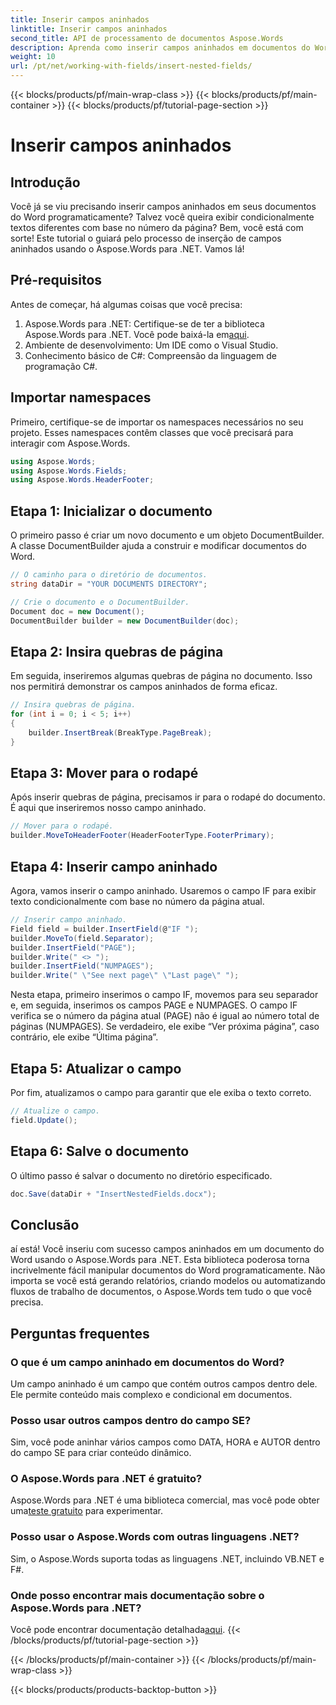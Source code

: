 ```yaml
---
title: Inserir campos aninhados
linktitle: Inserir campos aninhados
second_title: API de processamento de documentos Aspose.Words
description: Aprenda como inserir campos aninhados em documentos do Word usando o Aspose.Words para .NET com nosso guia passo a passo. Perfeito para desenvolvedores que buscam automatizar a criação de documentos.
weight: 10
url: /pt/net/working-with-fields/insert-nested-fields/
---
```


{{< blocks/products/pf/main-wrap-class >}}
{{< blocks/products/pf/main-container >}}
{{< blocks/products/pf/tutorial-page-section >}}

# Inserir campos aninhados

## Introdução

Você já se viu precisando inserir campos aninhados em seus documentos do Word programaticamente? Talvez você queira exibir condicionalmente textos diferentes com base no número da página? Bem, você está com sorte! Este tutorial o guiará pelo processo de inserção de campos aninhados usando o Aspose.Words para .NET. Vamos lá!

## Pré-requisitos

Antes de começar, há algumas coisas que você precisa:

1.  Aspose.Words para .NET: Certifique-se de ter a biblioteca Aspose.Words para .NET. Você pode baixá-la em[aqui](https://releases.aspose.com/words/net/).
2. Ambiente de desenvolvimento: Um IDE como o Visual Studio.
3. Conhecimento básico de C#: Compreensão da linguagem de programação C#.

## Importar namespaces

Primeiro, certifique-se de importar os namespaces necessários no seu projeto. Esses namespaces contêm classes que você precisará para interagir com Aspose.Words.

```csharp
using Aspose.Words;
using Aspose.Words.Fields;
using Aspose.Words.HeaderFooter;
```

## Etapa 1: Inicializar o documento

O primeiro passo é criar um novo documento e um objeto DocumentBuilder. A classe DocumentBuilder ajuda a construir e modificar documentos do Word.

```csharp
// O caminho para o diretório de documentos.
string dataDir = "YOUR DOCUMENTS DIRECTORY";

// Crie o documento e o DocumentBuilder.
Document doc = new Document();
DocumentBuilder builder = new DocumentBuilder(doc);
```

## Etapa 2: Insira quebras de página

Em seguida, inseriremos algumas quebras de página no documento. Isso nos permitirá demonstrar os campos aninhados de forma eficaz.

```csharp
// Insira quebras de página.
for (int i = 0; i < 5; i++)
{
    builder.InsertBreak(BreakType.PageBreak);
}
```

## Etapa 3: Mover para o rodapé

Após inserir quebras de página, precisamos ir para o rodapé do documento. É aqui que inseriremos nosso campo aninhado.

```csharp
// Mover para o rodapé.
builder.MoveToHeaderFooter(HeaderFooterType.FooterPrimary);
```

## Etapa 4: Inserir campo aninhado

Agora, vamos inserir o campo aninhado. Usaremos o campo IF para exibir texto condicionalmente com base no número da página atual.

```csharp
// Inserir campo aninhado.
Field field = builder.InsertField(@"IF ");
builder.MoveTo(field.Separator);
builder.InsertField("PAGE");
builder.Write(" <> ");
builder.InsertField("NUMPAGES");
builder.Write(" \"See next page\" \"Last page\" ");
```

Nesta etapa, primeiro inserimos o campo IF, movemos para seu separador e, em seguida, inserimos os campos PAGE e NUMPAGES. O campo IF verifica se o número da página atual (PAGE) não é igual ao número total de páginas (NUMPAGES). Se verdadeiro, ele exibe “Ver próxima página”, caso contrário, ele exibe “Última página”.

## Etapa 5: Atualizar o campo

Por fim, atualizamos o campo para garantir que ele exiba o texto correto.

```csharp
// Atualize o campo.
field.Update();
```

## Etapa 6: Salve o documento

O último passo é salvar o documento no diretório especificado.

```csharp
doc.Save(dataDir + "InsertNestedFields.docx");
```

## Conclusão

aí está! Você inseriu com sucesso campos aninhados em um documento do Word usando o Aspose.Words para .NET. Esta biblioteca poderosa torna incrivelmente fácil manipular documentos do Word programaticamente. Não importa se você está gerando relatórios, criando modelos ou automatizando fluxos de trabalho de documentos, o Aspose.Words tem tudo o que você precisa.

## Perguntas frequentes

### O que é um campo aninhado em documentos do Word?
Um campo aninhado é um campo que contém outros campos dentro dele. Ele permite conteúdo mais complexo e condicional em documentos.

### Posso usar outros campos dentro do campo SE?
Sim, você pode aninhar vários campos como DATA, HORA e AUTOR dentro do campo SE para criar conteúdo dinâmico.

### O Aspose.Words para .NET é gratuito?
 Aspose.Words para .NET é uma biblioteca comercial, mas você pode obter uma[teste gratuito](https://releases.aspose.com/) para experimentar.

### Posso usar o Aspose.Words com outras linguagens .NET?
Sim, o Aspose.Words suporta todas as linguagens .NET, incluindo VB.NET e F#.

### Onde posso encontrar mais documentação sobre o Aspose.Words para .NET?
 Você pode encontrar documentação detalhada[aqui](https://reference.aspose.com/words/net/).
{{< /blocks/products/pf/tutorial-page-section >}}

{{< /blocks/products/pf/main-container >}}
{{< /blocks/products/pf/main-wrap-class >}}

{{< blocks/products/products-backtop-button >}}
